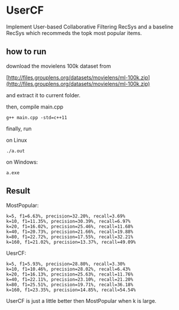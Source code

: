 # UserCF
Implement User-based Collaborative Filtering RecSys and a baseline RecSys which recommeds the topk most popular items.

## how to run
download the movielens 100k dataset from 

[http://files.grouplens.org/datasets/movielens/ml-100k.zip](http://files.grouplens.org/datasets/movielens/ml-100k.zip)

and extract it to current folder.

then, compile main.cpp
```shell
g++ main.cpp -std=c++11
```
finally, run

on Linux
```
./a.out
```
on Windows: 
```
a.exe
```

## Result
MostPopular:
```
k=5, f1=6.63%, precision=32.20%, recall=3.69%
k=10, f1=11.35%, precision=30.39%, recall=6.97%
k=20, f1=16.02%, precision=25.46%, recall=11.68%
k=40, f1=20.73%, precision=21.66%, recall=19.88%
k=80, f1=22.72%, precision=17.55%, recall=32.21%
k=160, f1=21.02%, precision=13.37%, recall=49.09%
```
UesrCF:
```
k=5, f1=5.93%, precision=28.80%, recall=3.30%
k=10, f1=10.46%, precision=28.02%, recall=6.43%
k=20, f1=16.13%, precision=25.63%, recall=11.76%
k=40, f1=22.11%, precision=23.10%, recall=21.20%
k=80, f1=25.51%, precision=19.71%, recall=36.18%
k=160, f1=23.35%, precision=14.85%, recall=54.54%
```
UserCF is just a little better then MostPopular when k is large.

